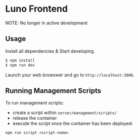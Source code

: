 # Luno Frontend

NOTE: No longer in active development

## Usage

Install all dependencies & Start developing
```bash
$ npm install
$ npm run dev
```

Launch your web browswer and go to `http://localhost:3000`.

## Running Management Scripts

To run management scripts:

- create a script within `server/management/scripts/`
- release the container
- execute the script once the container has been deployed:
```
npm run script <script-name>
```
